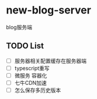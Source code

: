 # new-blog-server
blog服务端

## TODO List

- [ ] 服务器相关配置缓存在服务器端
- [ ] typescript重写
- [ ] 微服务 容器化
- [ ] 七牛CDN加速
- [ ] 怎么保存多历史版本
